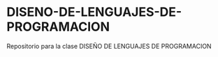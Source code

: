 # DISENO-DE-LENGUAJES-DE-PROGRAMACION
Repositorio para la clase DISEÑO DE LENGUAJES DE PROGRAMACION
